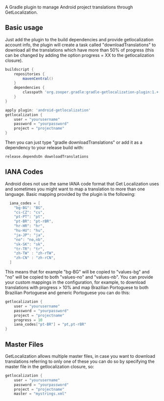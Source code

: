 A Gradle plugin to manage Android project translations through GetLocalization.

## Basic usage
Just add the plugin to the build dependencies and provide getlocalization account info, the plugin will create a task called "downloadTranslations" to download all the translations which have more than 50% of progress (this can be changed by adding the option progress = XX to the getlocalization closure).

```gradle
buildscript {
    repositories {
        mavenCentral()
    }
    dependencies {
        classpath 'org.zooper.gradle:gradle-getlocalization-plugin:1.+'
    }
}

apply plugin: 'android-getlocalization'
getlocalization {
    user = "yourusername"
    password = "yourpassword"
    project = "projectname"
}
```

Then you can just type "gradle downloadTranslations" or add it as a dependency to your release build with:

```gradle
release.dependsOn downloadTranslations
```

## IANA Codes
Android does not use the same IANA code format that Get Localization uses and sometimes you might want to map a translation to more than one language. Basic mapping provided by the plugin is the following:

```gradle 
  iana_codes = [
    "bg-BG": "BG",
    "cs-CZ": "cs",
    "pt-PT": "pt",
    "pt-BR": "pt-rBR",
    "hr-HR": "hr",
    "hu-HU": "hu",
    "ja-JP": "ja",
    "no": "no,nb",
    "sk-SK": "sk",
    "tr-TR": "tr",
    "zh-TW" : "zh-rTW",
    "zh-CN" : "zh-rCN",
  ]
```

This means that for example "bg-BG" will be copied to "values-bg" and "no" will be copied to both "values-no" and "values-nb". You can provide your custom mappings in the configuration, for example, to download translations with progress > 10% and map Brazilian Portoguese to both Brazilian Portoguese and generic Portoguese you can do this:

```gradle 
getlocalization {
    user = "yourusername"
    password = "yourpassword"
    project = "projectname"
    progress = 10
    iana_codes["pt-BR"] = "pt,pt-rBR"
}
```

## Master Files
GetLocalization allows multiple master files, in case you want to download translations referring to only one of these you can do so by specifying the master file in the getlocalization closure, so:

```gradle 
getlocalization {
    user = "yourusername"
    password = "yourpassword"
    project = "projectname"
    master = "mystrings.xml" 
```
